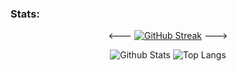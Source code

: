 


<!---
Nyae44/Nyae44 is a ✨ special ✨ repository because its `README.md` (this file) appears on your GitHub profile.
You can click the Preview link to take a look at your changes.
--->
### Stats:

<div id='stats' align='center'>
  
  <--- [![GitHub Streak](https://github-readme-streak-stats.herokuapp.com?user=Nyae44&theme=tokyonight&hide_border=true&date_format=j%20M%5B%20Y%5D)](https://git.io/streak-stats) --->
  
  <!-- [![Top Langs](https://github-readme-stats.vercel.app/api/top-langs/?username=nyae44&layout=compact)](https://github.com/nyae44/github-readme-stats) -->
  
![Github Stats](https://github-readme-stats.vercel.app/api?username=nyae44&count_private=true&show_icons=true&include_all_commits=false)
![Top Langs](https://github-readme-stats.vercel.app/api/top-langs/?username=nyae44&hide=TeX&layout=compact)

</div>
